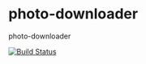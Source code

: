 photo-downloader
================

photo-downloader

[![Build Status](https://travis-ci.org/vdaubry/photo-downloader.png?branch=master)](https://travis-ci.org/vdaubry/photo-downloader)
